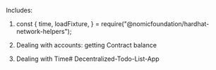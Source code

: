 Includes:
1. const {
  time,
  loadFixture,
} = require("@nomicfoundation/hardhat-network-helpers");

2. Dealing with accounts: getting Contract balance

3. Dealing with Time#   D e c e n t r a l i z e d - T o d o - L i s t - A p p  
 